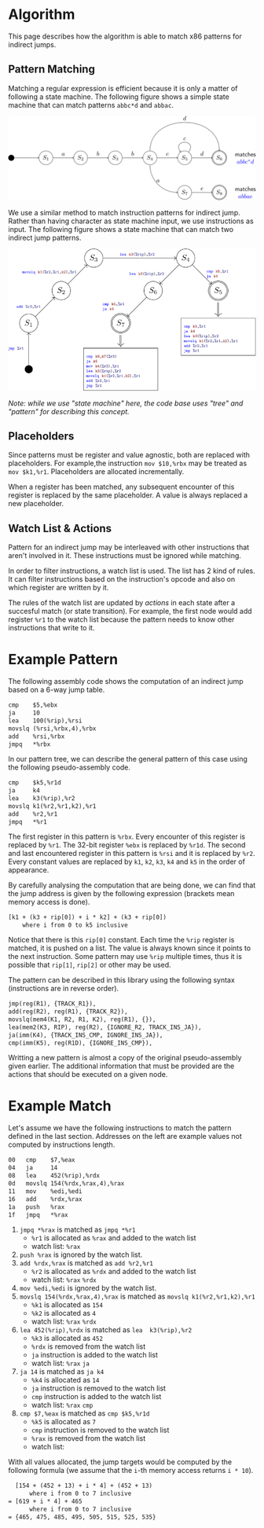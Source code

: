 # Algorithm

This page describes how the algorithm is able to match x86
patterns for indirect jumps.

## Pattern Matching

Matching a regular expression is efficient because it is only
a matter of following a state machine. The following figure
shows a simple state machine that can match patterns `abbc*d`
and `abbac`.

![regular-exression](images/regular-expression.svg)

We use a similar method to match instruction patterns for
indirect jump. Rather than having character as state machine
input, we use instructions as input. The following figure
shows a state machine that can match two indirect jump
patterns.

![regular-exression](images/pattern-matching.svg)

_Note: while we use "state machine" here, the code base uses
"tree" and "pattern" for describing this concept._

## Placeholders

Since patterns must be register and value agnostic, both are
replaced with placeholders. For example,the instruction `mov
$10,%rbx` may be treated as `mov $k1,%r1`. Placeholders are
allocated incrementally.

When a register has been matched, any subsequent encounter of
this register is replaced by the same placeholder. A value is
always replaced a new placeholder.

## Watch List & Actions

Pattern for an indirect jump may be interleaved with other
instructions that aren't involved in it. These instructions
must be ignored while matching.

In order to filter instructions, a watch list is used. The list has 2 kind of rules. It can filter instructions based
on the instruction's opcode and also on which register are
written by it.

The rules of the watch list are updated by _actions_ in each
state after a succesful match (or state transition). For
example, the first node would add register `%r1` to the watch
list because the pattern needs to know other instructions
that write to it.

# Example Pattern

The following assembly code shows the computation of an
indirect jump based on a 6-way jump table.

```
cmp    $5,%ebx
ja     10
lea    100(%rip),%rsi
movslq (%rsi,%rbx,4),%rbx
add    %rsi,%rbx
jmpq   *%rbx
```

In our pattern tree, we can describe the general pattern
of this case using the following pseudo-assembly code.

```
cmp    $k5,%r1d
ja     k4
lea    k3(%rip),%r2
movslq k1(%r2,%r1,k2),%r1
add    %r2,%r1
jmpq   *%r1
```

The first register in this pattern is `%rbx`. Every encounter
of this register is replaced by `%r1`. The 32-bit register
`%ebx` is replaced by `%r1d`. The second and last encountered
register in this pattern is `%rsi` and it is replaced by
`%r2`. Every constant values are replaced by `k1`, `k2`,
`k3`, `k4` and `k5` in the order of appearance.

By carefully analysing the computation that are being done,
we can find that the jump address is given by the following
expression (brackets mean memory access is done).

```
[k1 + (k3 + rip[0]) + i * k2] + (k3 + rip[0])
    where i from 0 to k5 inclusive
```

Notice that there is this `rip[0]` constant. Each time the
`%rip` register is matched, it is pushed on a list. The value
is always known since it points to the next instruction. Some
pattern may use `%rip` multiple times, thus it is possible
that `rip[1]`, `rip[2]` or other may be used.

The pattern can be described in this library using the
following syntax (instructions are in reverse order).

```
jmp(reg(R1), {TRACK_R1}),
add(reg(R2), reg(R1), {TRACK_R2}),
movslq(mem4(K1, R2, R1, K2), reg(R1), {}),
lea(mem2(K3, RIP), reg(R2), {IGNORE_R2, TRACK_INS_JA}),
ja(imm(K4), {TRACK_INS_CMP, IGNORE_INS_JA}),
cmp(imm(K5), reg(R1D), {IGNORE_INS_CMP}),
```

Writting a new pattern is almost a copy of the original
pseudo-assembly given earlier. The additional information
that must be provided are the actions that should be executed
on a given node.

# Example Match

Let's assume we have the following instructions to match
the pattern defined in the last section. Addresses on the
left are example values not computed by instructions length.

```
00   cmp    $7,%eax
04   ja     14
08   lea    452(%rip),%rdx
0d   movslq 154(%rdx,%rax,4),%rax
11   mov    %edi,%edi
16   add    %rdx,%rax
1a   push   %rax
1f   jmpq   *%rax
```

1. `jmpq *%rax` is matched as `jmpq *%r1`
    * `%r1` is allocated as `%rax` and added to the watch list
    * watch list: `%rax`
2. `push %rax` is ignored by the watch list.
3. `add %rdx,%rax` is matched as `add %r2,%r1`
    * `%r2` is allocated as `%rdx` and added to the watch list
    * watch list: `%rax` `%rdx`
4. `mov %edi,%edi` is ignored by the watch list.
5. `movslq 154(%rdx,%rax,4),%rax` is matched as `movslq k1(%r2,%r1,k2),%r1`
    * `%k1` is allocated as `154`
    * `%k2` is allocated as `4`
    * watch list: `%rax` `%rdx`
6. `lea 452(%rip),%rdx` is matched as `lea  k3(%rip),%r2`
    * `%k3` is allocated as `452`
    * `%rdx` is removed from the watch list
    * `ja` instruction is added to the watch list
    * watch list: `%rax` `ja`
7. `ja 14` is matched as `ja k4`
    * `%k4` is allocated as `14`
    * `ja` instruction is removed to the watch list
    * `cmp` instruction is added to the watch list
    * watch list: `%rax` `cmp`
8. `cmp $7,%eax` is matched as `cmp $k5,%r1d`
    * `%k5` is allocated as `7`
    * `cmp` instruction is removed to the watch list
    * `%rax` is removed from the watch list
    * watch list:

With all values allocated, the jump targets would be computed
by the following formula (we assume that the `i`-th memory
access returns `i * 10`).

```
  [154 + (452 + 13) + i * 4] + (452 + 13)
      where i from 0 to 7 inclusive
= [619 + i * 4] + 465
      where i from 0 to 7 inclusive
= {465, 475, 485, 495, 505, 515, 525, 535}
```